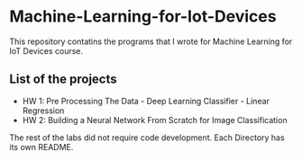 # Machine-Learning-for-Iot-Devices
This repository contatins the programs that I wrote for Machine Learning for IoT Devices course.

## List of the projects

- HW 1: Pre Processing The Data - Deep Learning Classifier - Linear Regression
- HW 2: Building a Neural Network From Scratch for Image Classification

The rest of the labs did not require code development.
Each Directory has its own README.
